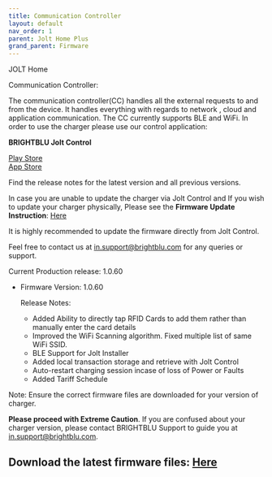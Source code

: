 ```yaml
---
title: Communication Controller
layout: default
nav_order: 1
parent: Jolt Home Plus
grand_parent: Firmware
---
```


JOLT Home

Communication Controller:

The communication controller(CC) handles all the external requests to and from the device. It handles everything with regards to network , cloud and application communication. The CC currently supports BLE and WiFi. In order to use the charger please use our control application:

<b>BRIGHTBLU Jolt Control</b>

<a href="https://play.google.com/store/apps/details?id=com.brightblu.bbjoltlite&hl=en">Play Store </a>
<br>
<a href="https://apps.apple.com/in/app/brightblu-jolt-control/id6451412255">App Store  </a>




Find the release notes for the latest version and all previous versions.

In case you are unable to update the charger via Jolt Control and If you wish to update your charger physically, Please see the <b>Firmware Update Instruction</b>: <a href="FirmwareFlashHomeCommunicationController.html"> Here </a>

It is highly recommended to update the firmware directly from Jolt Control.


Feel free to contact us at in.support@brightblu.com for any queries or support.

Current Production release: 1.0.60

* Firmware Version: 1.0.60

    Release Notes:
    - Added Ability to directly tap RFID Cards to add them rather than manually enter the card details
    - Improved the WiFi Scanning algorithm. Fixed multiple list of same WiFi SSID.
    - BLE Support for Jolt Installer
    - Added local transaction storage and retrieve with Jolt Control
    - Auto-restart charging session incase of loss of Power or Faults
    - Added Tariff Schedule



Note: Ensure the correct firmware files are downloaded for your version of charger.

<b> Please proceed with Extreme Caution</b>.
If you are confused about your charger version, please contact BRIGHTBLU Support to guide you at in.support@brightblu.com.

## Download the latest firmware files:  <a href="assets/firmware/BBCCHomefirmwarefiles.zip" class="download-link" download> Here </a>
